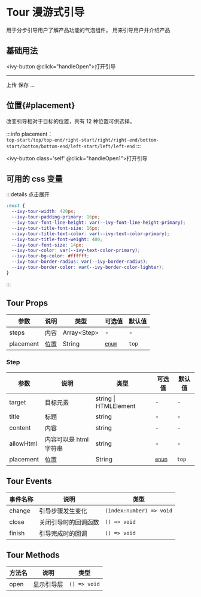 # Tour 漫游式引导

用于分步引导用户了解产品功能的气泡组件。 用来引导用户并介绍产品

## 基础用法

<ivy-button @click="handleOpen">打开引导</ivy-button>

---

<ivy-space>
    <ivy-button class="a1">上传</ivy-button>
    <ivy-button class="a2" type="primary">保存</ivy-button>
    <ivy-button class="a3">...</ivy-button>
</ivy-space>

<ivy-tour :steps.prop="steps" ref="targetEl">
    <ivy-tour-step></ivy-tour-step>
</ivy-tour>

## 位置{#placement}

改变引导相对于目标的位置，共有 12 种位置可供选择。

:::info
placement：<br>
`top-start/top/top-end/right-start/right/right-end/bottom-start/bottom/bottom-end/left-start/left/left-end`
:::

<ivy-button class='self' @click="handleOpen1">打开引导</ivy-button>

<ivy-tour :steps.prop="steps1" ref="targetEl1" style="--ivy-tour-width: 300px">
    <ivy-tour-step></ivy-tour-step>
</ivy-tour>

## 可用的 css 变量

:::details 点击展开

```css
:host {
  --ivy-tour-width: 420px;
  --ivy-tour-padding-primary: 16px;
  --ivy-tour-font-line-height: var(--ivy-font-line-height-primary);
  --ivy-tour-title-font-size: 16px;
  --ivy-tour-title-text-color: var(--ivy-text-color-primary);
  --ivy-tour-title-font-weight: 400;
  --ivy-tour-font-size: 14px;
  --ivy-tour-color: var(--ivy-text-color-primary);
  --ivy-tour-bg-color: #ffffff;
  --ivy-tour-border-radius: var(--ivy-border-radius);
  --ivy-tour-border-color: var(--ivy-border-color-lighter);
}
```

:::

## Tour Props

| 参数      | 说明 | 类型         | 可选值               | 默认值 |
| --------- | ---- | ------------ | -------------------- | ------ |
| steps     | 内容 | Array\<Step> | -                    | -      |
| placement | 位置 | String       | [`enum`](#placement) | `top`  |

### Step

| 参数      | 说明                   | 类型                  | 可选值               | 默认值 |
| --------- | ---------------------- | --------------------- | -------------------- | ------ |
| target    | 目标元素               | string \| HTMLElement | -                    | -      |
| title     | 标题                   | string                | -                    | -      |
| content   | 内容                   | string                | -                    | -      |
| allowHtml | 内容可以是 html 字符串 | string                | -                    | -      |
| placement | 位置                   | String                | [`enum`](#placement) | `top`  |

## Tour Events

| 事件名称 | 说明                 | 类型                     |
| -------- | -------------------- | ------------------------ |
| change   | 引导步骤发生变化     | `(index:number) => void` |
| close    | 关闭引导时的回调函数 | `() => void`             |
| finish   | 引导完成时的回调     | `() => void`             |

## Tour Methods

| 方法名 | 说明       | 类型         |
| ------ | ---------- | ------------ |
| open   | 显示引导层 | `() => void` |

<script setup>
import { ref } from 'vue'

const steps = ref([
    {
        target: '.a1',
        title: '第一步',
        content: "这是提示的第一个",
        placement: 'top-end'
    },
    {
        target: '.a2',
        title: '第二步',
        content: "这是提示的第一个",
        placement: 'bottom-end'
    },
    {
        target: '.a3',
        title: '最后',
        content: "这是提示的第一个",
        placement: 'top'
    }
])
const targetEl = ref()
const handleOpen = () => {
    targetEl.value.open()
}

const steps1 = ref([
    { target: '.self', content: "top-end", placement: 'top-end' },
    { target: '.self', content: "top", placement: 'top' },
    { target: '.self', content: "top-start", placement: 'top-start' },
    { target: '.self', content: "right-start", placement: 'right-start' },
    { target: '.self', content: "right", placement: 'right' },
    { target: '.self', content: "right-end", placement: 'right-end' },
    { target: '.self', content: "bottom-end", placement: 'bottom-end' },
    { target: '.self', content: "bottom", placement: 'bottom' },
    { target: '.self', content: "bottom-start", placement: 'bottom-start' },
    { target: '.self', content: "left-end", placement: 'left-end' },
    { target: '.self', content: "left", placement: 'left' },
    { target: '.self', content: "left-start", placement: 'left-start' },
])
const targetEl1 = ref()
const handleOpen1 = () => {
    targetEl1.value.open()
}
</script>
